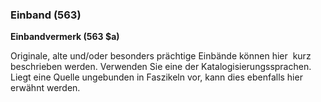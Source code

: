 ### Einband (563)&nbsp;&nbsp;&nbsp;&nbsp; 
**Einbandvermerk (563 $a)**  

Originale, alte und/oder besonders prächtige Einbände können hier&nbsp; kurz beschrieben werden. Verwenden Sie eine der Katalogisierungssprachen. Liegt eine Quelle ungebunden in Faszikeln vor, kann dies ebenfalls hier erwähnt werden.